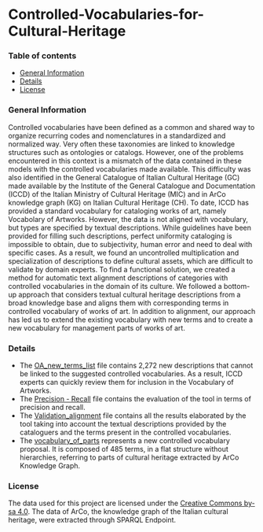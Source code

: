 # Controlled-Vocabularies-for-Cultural-Heritage

### Table of contents
* [General Information](#general-information)
* [Details](#details)
* [License](#license)

### General Information
Controlled vocabularies have been defined as a common and shared way to organize recurring codes and nomenclatures in a standardized and normalized way. Very often these taxonomies are linked to knowledge structures such as ontologies or catalogs. However, one of the problems encountered in this context is a mismatch of the data contained in these models with the controlled vocabularies made available.
This difficulty was also identified in the General Catalogue of Italian Cultural Heritage (GC) made available by the Institute of the General Catalogue and Documentation (ICCD) of the Italian Ministry of Cultural Heritage (MIC) and in ArCo knowledge graph (KG) on Italian Cultural Heritage (CH).
To date, ICCD has provided a standard vocabulary for cataloging works of art, namely Vocabolary of Artworks. 
However, the data is not aligned with vocabulary, but types are specified by textual descriptions. While guidelines have been provided for filling such descriptions, perfect uniformity cataloging is impossible to obtain, due to subjectivity, human error and need to deal with specific cases. As a result, we found an uncontrolled multiplication and specialization of descriptions to define cultural assets, which are difficult to validate by domain experts.
To find a functional solution, we created a method for automatic text alignment descriptions of categories with controlled vocabularies in the domain of its culture. We followed a bottom-up approach that considers textual cultural heritage descriptions from a broad knowledge base and aligns them with corresponding terms in controlled vocabulary of works of art.
In addition to alignment, our approach has led us to extend the existing vocabulary with new terms and to create a new vocabulary for management parts of works of art.

### Details
- The [OA_new_terms_list](https://github.com/LuanaBulla/Controlled-Vocabularies-for-Cultural-Heritage/blob/main/OA_new_terms_list.xlsx) file contains 2,272 new descriptions that cannot be linked to the suggested controlled vocabularies. As a result, ICCD experts can quickly review them for inclusion in the Vocabulary of Artworks.
- The [Precision - Recall](https://github.com/LuanaBulla/Controlled-Vocabularies-for-Cultural-Heritage/blob/main/Precision%20-%20Recall.xlsx) file contains the evaluation of the tool in terms of precision and recall.
- The [Validation_alignment](https://github.com/LuanaBulla/Controlled-Vocabularies-for-Cultural-Heritage/blob/main/Validation_alignment.xlsx) file contains all the results elaborated by the tool taking into account the textual descriptions provided by the cataloguers and the terms present in the controlled vocabularies.
- The [vocabulary_of_parts](https://github.com/LuanaBulla/Controlled-Vocabularies-for-Cultural-Heritage/blob/main/vocabulary_of_parts.xlsx) represents a new controlled vocabulary proposal. It is composed of 485 terms, in a flat structure without hierarchies, referring to parts of cultural heritage extracted by ArCo Knowledge Graph.

### License
The data used for this project are licensed under the [Creative Commons by-sa 4.0](https://creativecommons.org/licenses/by-sa/4.0/). The data of ArCo, the knowledge graph of the Italian cultural heritage, were extracted through SPARQL Endpoint. 
